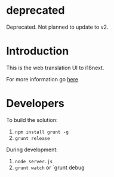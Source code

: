 # deprecated

Deprecated. Not planned to update to v2.

# Introduction

This is the web translation UI to i18next.

For more information go [here](http://i18next.com/pages/ext_webtranslate.html)

# Developers

To build the solution:

1. `npm install grunt -g`
2. `grunt release`

During development:

1. `node server.js`
2. `grunt watch` or `grunt debug
